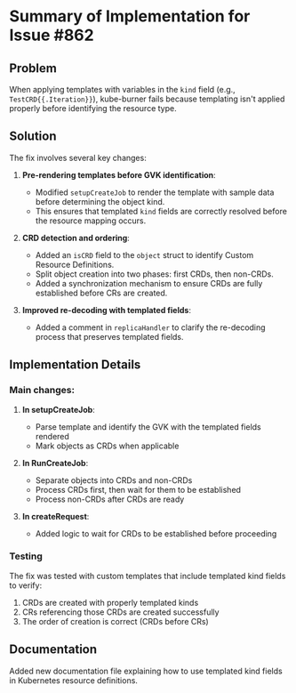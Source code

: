 # Summary of Implementation for Issue #862

## Problem
When applying templates with variables in the `kind` field (e.g., `TestCRD{{.Iteration}}`), kube-burner fails because templating isn't applied properly before identifying the resource type.

## Solution
The fix involves several key changes:

1. **Pre-rendering templates before GVK identification**: 
   - Modified `setupCreateJob` to render the template with sample data before determining the object kind.
   - This ensures that templated `kind` fields are correctly resolved before the resource mapping occurs.

2. **CRD detection and ordering**:
   - Added an `isCRD` field to the `object` struct to identify Custom Resource Definitions.
   - Split object creation into two phases: first CRDs, then non-CRDs.
   - Added a synchronization mechanism to ensure CRDs are fully established before CRs are created.

3. **Improved re-decoding with templated fields**:
   - Added a comment in `replicaHandler` to clarify the re-decoding process that preserves templated fields.

## Implementation Details

### Main changes:

1. **In setupCreateJob**:
   - Parse template and identify the GVK with the templated fields rendered
   - Mark objects as CRDs when applicable

2. **In RunCreateJob**:
   - Separate objects into CRDs and non-CRDs
   - Process CRDs first, then wait for them to be established
   - Process non-CRDs after CRDs are ready

3. **In createRequest**:
   - Added logic to wait for CRDs to be established before proceeding

### Testing
The fix was tested with custom templates that include templated kind fields to verify:
1. CRDs are created with properly templated kinds
2. CRs referencing those CRDs are created successfully
3. The order of creation is correct (CRDs before CRs)

## Documentation
Added new documentation file explaining how to use templated kind fields in Kubernetes resource definitions.
